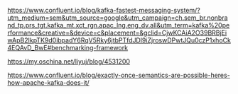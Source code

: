 





https://www.confluent.io/blog/kafka-fastest-messaging-system/?utm_medium=sem&utm_source=google&utm_campaign=ch.sem_br.nonbrand_tp.prs_tgt.kafka_mt.xct_rgn.apac_lng.eng_dv.all&utm_term=kafka%20performance&creative=&device=c&placement=&gclid=CjwKCAiA2O39BRBjEiwApB2IkpTK9d0ibpadY6RqV5Rky6jtbPTfdJDl9iZjroswDPwtJQu0czP1xhoCk4EQAvD_BwE#benchmarking-framework



https://my.oschina.net/liyuj/blog/4531200



https://www.confluent.io/blog/exactly-once-semantics-are-possible-heres-how-apache-kafka-does-it/














